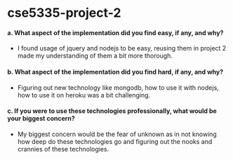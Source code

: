 # cse5335-project-2
#### a. What aspect of the implementation did you find easy, if any, and why?
- I found usage of jquery and nodejs to be easy, reusing them in project 2 made my understanding of them a bit more thorough.

#### b. What aspect of the implementation did you find hard, if any, and why?
- Figuring out new technology like mongodb, how to use it with nodejs, how to use it on heroku was a bit challenging.

#### c. If you were to use these technologies professionally, what would be your biggest concern?
- My biggest concern would be the fear of unknown as in not knowing how deep do these technologies go and figuring out the nooks and crannies of these technologies.